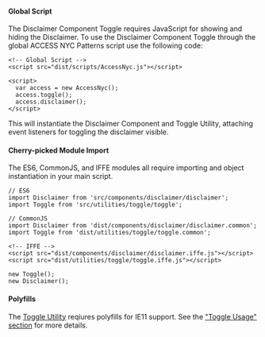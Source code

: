 #### Global Script

The Disclaimer Component Toggle requires JavaScript for showing and hiding the Disclaimer. To use the Disclaimer Component Toggle through the global ACCESS NYC Patterns script use the following code:

    <!-- Global Script -->
    <script src="dist/scripts/AccessNyc.js"></script>

    <script>
      var access = new AccessNyc();
      access.toggle();
      access.disclaimer();
    </script>

This will instantiate the Disclaimer Component and Toggle Utility, attaching event listeners for toggling the disclaimer visible.

#### Cherry-picked Module Import

The ES6, CommonJS, and IFFE modules all require importing and object instantiation in your main script.

    // ES6
    import Disclaimer from 'src/components/disclaimer/disclaimer';
    import Toggle from 'src/utilities/toggle/toggle';

    // CommonJS
    import Disclaimer from 'dist/components/disclaimer/disclaimer.common';
    import Toggle from 'dist/utilities/toggle/toggle.common';

    <!-- IFFE -->
    <script src="dist/components/disclaimer/disclaimer.iffe.js"></script>
    <script src="dist/utilities/toggle/toggle.iffe.js"></script>

    new Toggle();
    new Disclaimer();

#### Polyfills

The [Toggle Utility](/toggle) reqiures polyfills for IE11 support. See the ["Toggle Usage" section](toggle#toggle-usage) for more details.